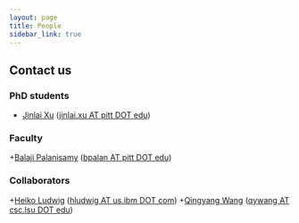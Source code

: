 ```yaml
---
layout: page
title: People
sidebar_link: true
---
```


## **Contact us**

### PhD students
 + [Jinlai Xu](http://jinlaixu.net)       ([jinlai.xu AT pitt DOT edu](mailto:jinlai.xu@pitt.edu))
 
### Faculty
 +[Balaji Palanisamy](http://www.sis.pitt.edu/bpalan/)     ([bpalan AT pitt DOT edu](mailto:bpalan@pitt.edu))
 
### Collaborators
 +[Heiko Ludwig](https://researcher.watson.ibm.com/researcher/view.php?person=us-hludwig)       ([hludwig AT us.ibm DOT com](mailto:hludwig@us.ibm.com))
 +[Qingyang Wang](http://csc.lsu.edu/~qywang/)        ([qywang AT csc.lsu DOT edu](mailto:qywang@csc.lsu.edu))